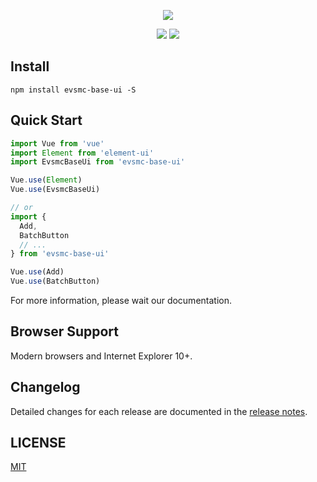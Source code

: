 <p align="center">
  <a href="https://sm.ms/image/dhjbI64lBYgPMiA" target="_blank"><img src="https://i.loli.net/2019/10/15/dhjbI64lBYgPMiA.png" ></a>
</p>

<p align="center">
  <img src="https://img.shields.io/badge/npm-0.2.0_alpha-green"/>
  <img src="https://img.shields.io/badge/license-MIT-green"/>
</p>

## Install

```shell
npm install evsmc-base-ui -S
```

## Quick Start

``` javascript
import Vue from 'vue'
import Element from 'element-ui'
import EvsmcBaseUi from 'evsmc-base-ui'

Vue.use(Element)
Vue.use(EvsmcBaseUi)

// or
import {
  Add,
  BatchButton
  // ...
} from 'evsmc-base-ui'

Vue.use(Add)
Vue.use(BatchButton)
```

For more information, please wait our documentation.

## Browser Support

Modern browsers and Internet Explorer 10+.

<!-- ## Development

Skip this part if you just want to use Element. -->

## Changelog

Detailed changes for each release are documented in the [release notes](https://github.com/dingcang/evsmc-base-ui/releases).

## LICENSE

[MIT](LICENSE)
